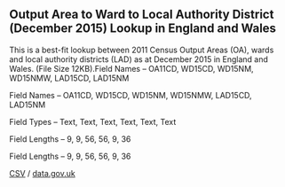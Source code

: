 ## Output Area to Ward to Local Authority District (December 2015) Lookup in England and Wales

This is a best-fit lookup between 2011 Census Output Areas (OA), wards and local authority districts (LAD) as at December 2015 in England and Wales. (File Size 12KB).Field Names – OA11CD, WD15CD, WD15NM, WD15NMW, LAD15CD, LAD15NM

Field Names – OA11CD, WD15CD, WD15NM, WD15NMW, LAD15CD, LAD15NM

Field Types – Text, Text, Text,
Text, Text, Text

Field Lengths – 9, 9, 56, 56, 9, 36

Field Lengths – 9, 9, 56, 56, 9, 36

[CSV](../csv/100.csv) / [data.gov.uk](https://data.gov.uk/dataset/12970c78-2cdd-4a07-bab2-cf4dd8e26db4/output-area-to-ward-to-local-authority-district-december-2015-lookup-in-england-and-wales)

